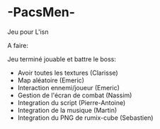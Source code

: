 # -PacsMen-
Jeu pour L'isn

A faire:

Jeu terminé jouable et battre le boss:
- Avoir toutes les textures (Clarisse)
- Map aléatoire (Emeric)
- Interaction ennemi/joueur (Emeric)
- Gestion de l'écran de combat (Nassim)
- Integration du script (Pierre-Antoine)
- Integration de la musique (Martin)
- Integration du PNG de rumix-cube (Sebastien)
